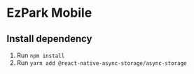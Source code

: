 # EzPark Mobile

## Install dependency 
1. Run `npm install`
2. Run `yarn add @react-native-async-storage/async-storage`


